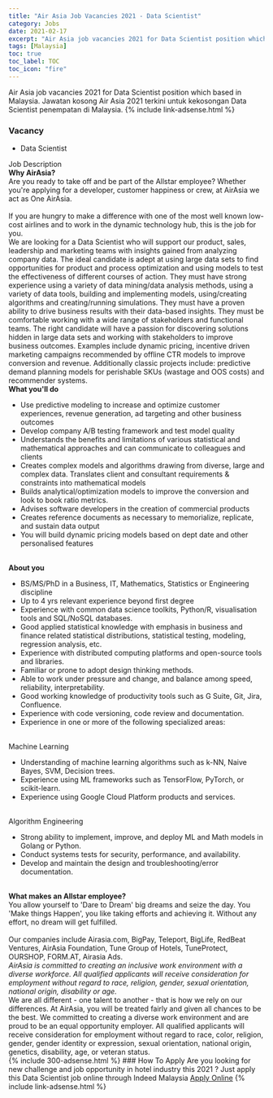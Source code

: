 ```yaml
---
title: "Air Asia Job Vacancies 2021 - Data Scientist" 
category: Jobs 
date: 2021-02-17 
excerpt: "Air Asia job vacancies 2021 for Data Scientist position which based in Malaysia. Jawatan kosong Air Asia 2021 terkini untuk kekosongan Data Scientist penempatan di Malaysia" 
tags: [Malaysia] 
toc: true 
toc_label: TOC 
toc_icon: "fire" 
--- 
```


Air Asia job vacancies 2021 for Data Scientist position which based in Malaysia. Jawatan kosong Air Asia 2021 terkini untuk kekosongan Data Scientist penempatan di Malaysia. 
{% include link-adsense.html %} 
### Vacancy 
- Data Scientist 
<div><div>Job Description<br>
<b>Why AirAsia?</b><br>
Are you ready to take off and be part of the Allstar employee? Whether you're applying for a developer, customer happiness or crew, at AirAsia we act as One AirAsia.<br>
<br>
If you are hungry to make a difference with one of the most well known low-cost airlines and to work in the dynamic technology hub, this is the job for you.<br>
We are looking for a Data Scientist who will support our product, sales, leadership and marketing teams with insights gained from analyzing company data. The ideal candidate is adept at using large data sets to find opportunities for product and process optimization and using models to test the effectiveness of different courses of action. They must have strong experience using a variety of data mining/data analysis methods, using a variety of data tools, building and implementing models, using/creating algorithms and creating/running simulations. They must have a proven ability to drive business results with their data-based insights. They must be comfortable working with a wide range of stakeholders and functional teams. The right candidate will have a passion for discovering solutions hidden in large data sets and working with stakeholders to improve business outcomes. Examples include dynamic pricing, incentive driven marketing campaigns recommended by offline CTR models to improve conversion and revenue. Additionally classic projects include: predictive demand planning models for perishable SKUs (wastage and OOS costs) and recommender systems.<br>
<b>What you'll do</b><ul><li>
Use predictive modeling to increase and optimize customer experiences, revenue generation, ad targeting and other business outcomes</li><li>
Develop company A/B testing framework and test model quality</li><li>
Understands the benefits and limitations of various statistical and mathematical approaches and can communicate to colleagues and clients</li><li>
Creates complex models and algorithms drawing from diverse, large and complex data. Translates client and consultant requirements &amp; constraints into mathematical models</li><li>
Builds analytical/optimization models to improve the conversion and look to book ratio metrics.</li><li>
Advises software developers in the creation of commercial products</li><li>
Creates reference documents as necessary to memorialize, replicate, and sustain data output</li><li>
You will build dynamic pricing models based on dept date and other personalised features</li></ul><br>
<b>
About you</b><ul><li>
BS/MS/PhD in a Business, IT, Mathematics, Statistics or Engineering discipline</li><li>
Up to 4 yrs relevant experience beyond first degree</li><li>
Experience with common data science toolkits, Python/R, visualisation tools and SQL/NoSQL databases.</li><li>
Good applied statistical knowledge with emphasis in business and finance related statistical distributions, statistical testing, modeling, regression analysis, etc.</li><li>
Experience with distributed computing platforms and open-source tools and libraries.</li><li>
Familiar or prone to adopt design thinking methods.</li><li>
Able to work under pressure and change, and balance among speed, reliability, interpretability.</li><li>
Good working knowledge of productivity tools such as G Suite, Git, Jira, Confluence.</li><li>
Experience with code versioning, code review and documentation.</li><li>
Experience in one or more of the following specialized areas:</li></ul><br>
Machine Learning<ul><li>
Understanding of machine learning algorithms such as k-NN, Naive Bayes, SVM, Decision trees.</li><li>
Experience using ML frameworks such as TensorFlow, PyTorch, or scikit-learn.</li><li>
Experience using Google Cloud Platform products and services.</li></ul><br>
Algorithm Engineering<ul><li>
Strong ability to implement, improve, and deploy ML and Math models in Golang or Python.</li><li>
Conduct systems tests for security, performance, and availability.</li><li>
Develop and maintain the design and troubleshooting/error documentation.</li></ul><br>
<b>
What makes an Allstar employee?
</b><br>
You allow yourself to 'Dare to Dream' big dreams and seize the day. You 'Make things Happen', you like taking efforts and achieving it. Without any effort, no dream will get fulfilled.<br>
<br>
Our companies include Airasia.com, BigPay, Teleport, BigLife, RedBeat Ventures, AirAsia Foundation, Tune Group of Hotels, TuneProtect, OURSHOP, FORM.AT, Airasia Ads.<br>
<i>AirAsia is committed to creating an inclusive work environment with a diverse workforce. All qualified applicants will receive consideration for employment without regard to race, religion, gender, sexual orientation, national origin, disability or age.</i><br>
We are all different - one talent to another - that is how we rely on our differences. At AirAsia, you will be treated fairly and given all chances to be the best. We committed to creating a diverse work environment and are proud to be an equal opportunity employer. All qualified applicants will receive consideration for employment without regard to race, color, religion, gender, gender identity or expression, sexual orientation, national origin, genetics, disability, age, or veteran status.</div></div> 
{% include 300-adsense.html %} 
### How To Apply 
Are you looking for new challenge and job opportunity in hotel industry this 2021 ?
Just apply this Data Scientist job online through Indeed Malaysia 
<a href="https://malaysia.indeed.com/viewjob?jk=a25cb9ed41efd29c" class="btn btn--info" target="_blank" rel="nofollow noopenner">Apply Online</a> 
{% include link-adsense.html %} 